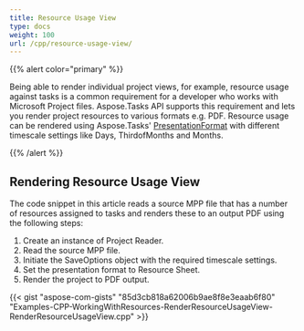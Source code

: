 ```yaml
---
title: Resource Usage View
type: docs
weight: 100
url: /cpp/resource-usage-view/
---
```


{{% alert color="primary" %}} 

Being able to render individual project views, for example, resource usage against tasks is a common requirement for a developer who works with Microsoft Project files. Aspose.Tasks API supports this requirement and lets you render project resources to various formats e.g. PDF. Resource usage can be rendered using Aspose.Tasks' [PresentationFormat]() with different timescale settings like Days, ThirdofMonths and Months.

{{% /alert %}} 
## **Rendering Resource Usage View**
The code snippet in this article reads a source MPP file that has a number of resources assigned to tasks and renders these to an output PDF using the following steps:

1. Create an instance of Project Reader.
2. Read the source MPP file.
3. Initiate the SaveOptions object with the required timescale settings.
4. Set the presentation format to Resource Sheet.
5. Render the project to PDF output.

{{< gist "aspose-com-gists" "85d3cb818a62006b9ae8f8e3eaab6f80" "Examples-CPP-WorkingWithResources-RenderResourceUsageView-RenderResourceUsageView.cpp" >}}




